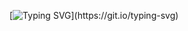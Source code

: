 [![Typing SVG](https://readme-typing-svg.herokuapp.com?font=Fira+Code&size=28&pause=1000&color=24BAF7&center=true&vCenter=true&width=435&lines=I+don't+know+anything.;You're+the+one+that+knows.)](https://git.io/typing-svg)
